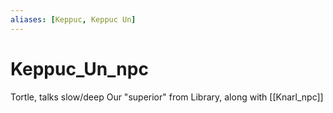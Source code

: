 ```yaml
---
aliases: [Keppuc, Keppuc Un]
---
```

# Keppuc_Un_npc
Tortle, talks slow/deep
Our "superior" from Library, along with [[Knarl_npc]]